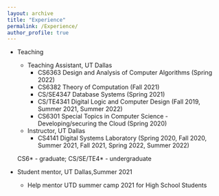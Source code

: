 ```yaml
---
layout: archive
title: "Experience"
permalink: /Experience/
author_profile: true
---
```

* Teaching 
    * Teaching Assistant, UT Dallas
        * CS6363 Design and Analysis of Computer Algorithms (Spring 2022)
        * CS6382 Theory of Computation (Fall 2021)    
        * CS/SE4347 Database Systems (Spring 2021)
        * CS/TE4341 Digital Logic and Computer Design (Fall 2019, Summer 2021, Summer 2022)
        * CS6301 Special Topics in Computer Science - Developing/securing the Cloud (Spring 2020)
     * Instructor, UT Dallas
        * CS4141 Digital Systems Laboratory (Spring 2020, Fall 2020, Summer 2021, Fall 2021, Spring 2022, Summer 2022)<br/>

  CS6* - graduate; CS/SE/TE4* - undergraduate

* Student mentor, UT Dallas,Summer 2021
    * Help mentor UTD summer camp 2021 for High School Students 
